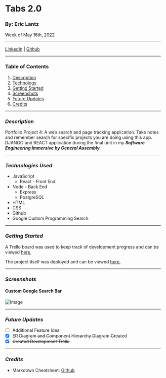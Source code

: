 # Tabs 2.0
### By: Eric Lantz

Week of May 16th, 2022
***
[LinkedIn](https://www.linkedin.com/in/eric-lantz/) | [Github](https://github.com/ericmlantz)
***
### **Table of Contents**
1. [Description](#description)
2. [Technology](#technology)
3. [Getting Started](#started)
4. [Screenshots](#screenshots)
5. [Future Updates](#updates)
6. [Credits](#updates)
***

### ***Description***
<a id="description"></a>

Portfolio Project 4: A web search and page tracking application. Take notes and remember search for specific projects you are doing using this app. DJANGO and REACT application during the final unit in my ***Software Engineering Immersive by General Assembly.***
***
<a id="technology"></a>
### ***Technologies Used***
* JavaScript
  * React - Front End
* Node - Back End
  * Express
  * PostgreSQL
* HTML
* CSS
* Github
* Google Custom Programming Search

***
<a id="started"></a>
### ***Getting Started***
A Trello board was used to keep track of development progress and can be viewed [here.](https://trello.com/b/NJw6FmQ6/tabs-20)

The project itself was deployed and can be viewed [here.](https://tabs2-frontend.herokuapp.com/)
***
### ***Screenshots***
<a id="screenshots"></a>

#### **Custom Google Search Bar**
![Image](https://i.imgur.com/1gaJHRK.png)
***
<a id="updates"></a>
### ***Future Updates***
- [ ] Additional Feature Idea
- [x] ~~ER Diagram and Component Hierarchy Diagram Created~~ 
- [x] ~~Created Development Trello~~

***

### ***Credits***
<a id="credits"></a>
* Markdown Cheatsheet: [Github](https://github.com/adam-p/markdown-here/wiki/Markdown-Cheatsheet#lists)
